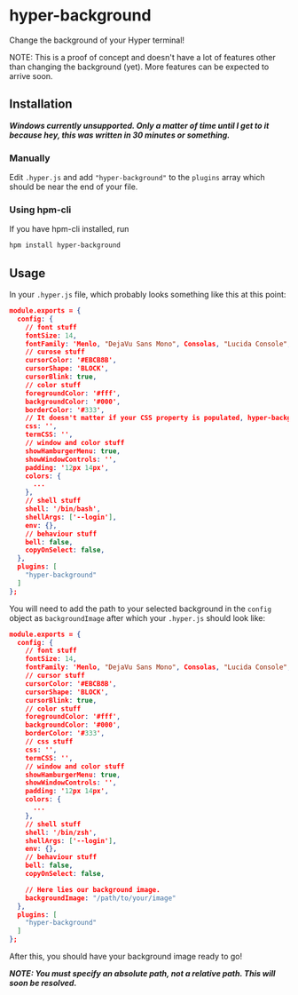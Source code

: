 # hyper-background

Change the background of your Hyper terminal!

NOTE: This is a proof of concept and doesn't have a lot of features other than changing the background (yet).
More features can be expected to arrive soon.

## Installation

***Windows currently unsupported. Only a matter of time until I get to it because hey, this was written in 30 minutes or something.***

### Manually

Edit `.hyper.js` and add `"hyper-background"` to the `plugins` array which should be near the end of your file.

### Using hpm-cli

If you have hpm-cli installed, run

```zsh
hpm install hyper-background
```

## Usage

In your `.hyper.js` file, which probably looks something like this at this point:

```json
module.exports = {
  config: {
    // font stuff
    fontSize: 14,
    fontFamily: 'Menlo, "DejaVu Sans Mono", Consolas, "Lucida Console", monospace',
    // curose stuff
    cursorColor: '#EBCB8B',
    cursorShape: 'BLOCK',
    cursorBlink: true,
    // color stuff
    foregroundColor: '#fff',
    backgroundColor: '#000',
    borderColor: '#333',
    // It doesn't matter if your CSS property is populated, hyper-background can handle this.
    css: '',
    termCSS: '',
    // window and color stuff
    showHamburgerMenu: true,
    showWindowControls: '',
    padding: '12px 14px',
    colors: {
      ...
    },
    // shell stuff
    shell: '/bin/bash',
    shellArgs: ['--login'],
    env: {},
    // behaviour stuff
    bell: false,
    copyOnSelect: false,
  },
  plugins: [
    "hyper-background"
  ]
};
```

You will need to add the path to your selected background in the `config` object as `backgroundImage` after which your `.hyper.js` should look like:

```json
module.exports = {
  config: {
    // font stuff
    fontSize: 14,
    fontFamily: 'Menlo, "DejaVu Sans Mono", Consolas, "Lucida Console", monospace',
    // cursor stuff
    cursorColor: '#EBCB8B',
    cursorShape: 'BLOCK',
    cursorBlink: true,
    // color stuff
    foregroundColor: '#fff',
    backgroundColor: '#000',
    borderColor: '#333',
    // css stuff
    css: '',
    termCSS: '',
    // window and color stuff
    showHamburgerMenu: true,
    showWindowControls: '',
    padding: '12px 14px',
    colors: {
      ...
    },
    // shell stuff
    shell: '/bin/zsh',
    shellArgs: ['--login'],
    env: {},
    // behaviour stuff
    bell: false,
    copyOnSelect: false,

    // Here lies our background image.
    backgroundImage: "/path/to/your/image"
  },
  plugins: [
    "hyper-background"
  ]
};
```

After this, you should have your background image ready to go!

***NOTE: You must specify an absolute path, not a relative path. This will soon be resolved.***
